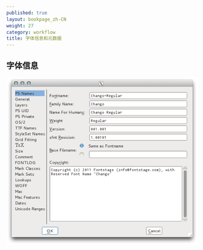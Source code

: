 ```yaml
---
published: true
layout: bookpage_zh-CN
weight: 27
category: workflow
title: 字体信息和元数据
---
```


## 字体信息

<img src="../en-US/images/info_ps_names.png"/>